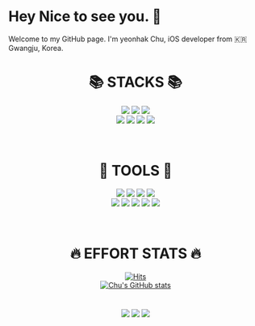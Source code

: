 
# Hey Nice to see you. 👋
Welcome to my GitHub page.
I'm yeonhak Chu, iOS developer from 🇰🇷 Gwangju, Korea.

<!--
**chuyeonhak/chuyeonhak** is a ✨ _special_ ✨ repository because its `README.md` (this file) appears on your GitHub profile.

Here are some ideas to get you started:
<img src="https://img.shields.io/badge/Firebase-FFCA28?style=flat-square&logo=firebase&logoColor=white"/>
- 🔭 I’m currently working on ...
- 🌱 I’m currently learning ...
- 👯 I’m looking to collaborate on ...
- 🤔 I’m looking for help with ...
- 💬 Ask me about ...
- 📫 How to reach me: ...
- 😄 Pronouns: ...
- ⚡ Fun fact: ...
-->

<div align=center><h1>📚 STACKS 📚</h1></div>

<div align=center> 
  <img src="https://img.shields.io/badge/Swift-F05138?style=for-the-badge&logo=swift&logoColor=white">
  <img src="https://img.shields.io/badge/iOS-000000?style=for-the-badge&logo=iOS&logoColor=white"> 
  <img src="https://img.shields.io/badge/ReactiveX-B7178C?style=for-the-badge&logo=ReactiveX&logoColor=white"> 
  <br>
  
  <img src="https://img.shields.io/badge/oracle-F80000?style=for-the-badge&logo=oracle&logoColor=white"> 
  <img src="https://img.shields.io/badge/mysql-4479A1?style=for-the-badge&logo=mysql&logoColor=white"> 
  <img src="https://img.shields.io/badge/firebase-FFCA28?style=for-the-badge&logo=firebase&logoColor=white">
  <img src="https://img.shields.io/badge/linux-FCC624?style=for-the-badge&logo=linux&logoColor=black"> 
  <br>
  <br>
  <br>
  
</div>

<div align=center><h1> 🔨 TOOLS 🔨 </h1></div>

<div align=center> 
  <img src="https://img.shields.io/badge/Xcode-147EFB?style=for-the-badge&logo=Xcode&logoColor=white">
  <img src="https://img.shields.io/badge/github-181717?style=for-the-badge&logo=github&logoColor=white">
  <img src="https://img.shields.io/badge/git-F05032?style=for-the-badge&logo=git&logoColor=white">
  <img src="https://img.shields.io/badge/Sourcetree-0052CC?style=for-the-badge&logo=Sourcetree&logoColor=white">
  <br>
  
  <img src="https://img.shields.io/badge/Redmine-B32024?style=for-the-badge&logo=Redmine&logoColor=white">
  <img src="https://img.shields.io/badge/Postman-FF6C37?style=for-the-badge&logo=Postman&logoColor=white">
  <img src="https://img.shields.io/badge/FileZilla-BF0000?style=for-the-badge&logo=FileZilla&logoColor=white"> 
  <img src="https://img.shields.io/badge/Trello-0052CC?style=for-the-badge&logo=Trello&logoColor=white">
  <img src="https://img.shields.io/badge/Slack-4A154B?style=for-the-badge&logo=Slack&logoColor=black"> 
  <br>
  <br>
  <br>

</div>

<div align=center><h1> 🔥 EFFORT STATS 🔥 </h1></div>

<div align=center>

[![Hits](https://hits.seeyoufarm.com/api/count/incr/badge.svg?url=https%3A%2F%2Fgithub.com%2Fchuyeonhak&count_bg=%2379C83D&title_bg=%23555555&icon=&icon_color=%23E7E7E7&title=hits&edge_flat=false)](https://hits.seeyoufarm.com)
  <br>
[![Chu's GitHub stats](https://github-readme-stats.vercel.app/api?username=chuyeonhak&show_icons=true&theme=tokyonight)](https://github.com/chuyeonhak/github-readme-stats)

<div>

<div align=center><h1> </h1></div>
<div align=center> 
<a href=https://www.instagram.com/amola_chu/><img src="https://img.shields.io/badge/Instagram-E4405F?style=for-the-badge&logo=Instagram&logoColor=white"></a>
<a href=https://blog.naver.com/dusgkr5/><img src="https://img.shields.io/badge/Blog-03C75A?style=for-the-badge&logo=naver&logoColor=white"></a>
<a href=https://open.kakao.com/o/slaXOwqe><img src="https://img.shields.io/badge/kakaotalk-FFCD00?style=for-the-badge&logo=kakaoTalk&logoColor=white"></a>
</div>

